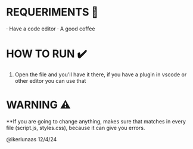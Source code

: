 # REQUERIMENTS 🔧
· Have a code editor
· A good coffee

# HOW TO RUN ✔️
1. Open the file and you'll have it there, if you have a plugin in vscode or other editor you can use that


# WARNING ⚠️
**If you are going to change anything, makes sure that matches in every file (script.js, styles.css), because it can give you errors.

@ikerlunaas 12/4/24
